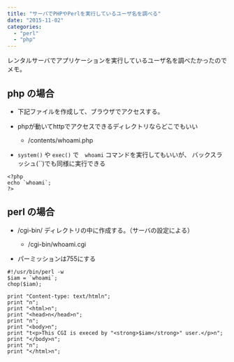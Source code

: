 ```yaml
---
title: "サーバでPHPやPerlを実行しているユーザ名を調べる"
date: "2015-11-02"
categories: 
  - "perl"
  - "php"
---
```


レンタルサーバでアプリケーションを実行しているユーザ名を調べたかったのでメモ。

## php の場合

- 下記ファイルを作成して、ブラウザでアクセスする。
- phpが動いてhttpでアクセスできるディレクトリならどこでもいい
    
    - /contents/whoami.php
- `system()` や `exec()` で　`whoami` コマンドを実行してもいいが、 バックスラッシュ(\`\`)でも同様に実行できる

```
<?php
echo `whoami`;
?>
```

## perl の場合

- /cgi-bin/ ディレクトリの中に作成する。（サーバの設定による）
    
    - /cgi-bin/whoami.cgi
- パーミッションは755にする

```
#!/usr/bin/perl -w
$iam = `whoami`;
chop($iam);

print "Content-type: text/htmln";
print "n";
print "<html>n";
print "<head>n</head>n";
print "n";
print "<body>n";
print "t<p>This CGI is execed by "<strong>$iam</strong>" user.</p>n";
print "</body>n";
print "n";
print "</html>n";
```
